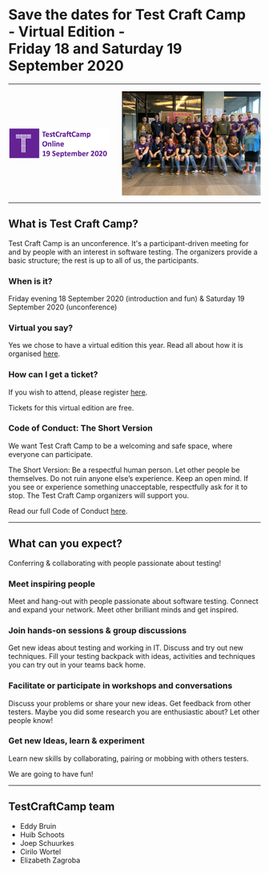 <!--
.. title: TestCraftCamp
.. slug: index
.. date: 2020-08-04 07:24:47 UTC
.. tags: 
.. category: 
.. link: 
.. description: 
.. type: text
.. hidetitle: true
-->

<h1 class="align-center">Save the dates for Test Craft Camp<br>- Virtual Edition -<br>Friday 18 and Saturday 19 September 2020</h1>

---

<div style="display:flex; justify-content:space-between; align-items:center; flex-wrap: wrap;">
	<img style="width:40%;height:40%;flex:0 1 auto" src="/assets/images/tcc2020-banner.png"/>
	<img style="width:55%;height:55%;flex:0 1 auto" src="/assets/images/2019-group-photo.JPG"/>
</div>

---

## What is Test Craft Camp?
Test Craft Camp is an unconference. It's a participant-driven meeting for and by people with an interest in software testing. The organizers provide a basic structure; the rest is up to all of us, the participants.


### When is it?

Friday evening 18 September 2020 (introduction and fun)
&
Saturday 19 September 2020 (unconference)


### Virtual you say?

Yes we chose to have a virtual edition this year. Read all about how it is organised [here](event-format).


### How can I get a ticket?

If you wish to attend, please register [here](/tickets).

Tickets for this virtual edition are free.


### Code of Conduct: The Short Version

We want Test Craft Camp to be a welcoming and safe space, where everyone can participate.

The Short Version: Be a respectful human person. Let other people be themselves. Do not ruin anyone else’s experience. Keep an open mind. If you see or experience something unacceptable, respectfully ask for it to stop. The Test Craft Camp organizers will support you.

Read our full Code of Conduct [here](/code-of-conduct).

---

## What can you expect?

Conferring & collaborating with people passionate about testing!

### Meet inspiring people
Meet and hang-out with people passionate about software testing. Connect and expand your network. Meet other brilliant minds and get inspired.

### Join hands-on sessions & group discussions
Get new ideas about testing and working in IT. Discuss and try out new techniques. Fill your testing backpack with ideas, activities and techniques you can try out in your teams back home.

### Facilitate or participate in workshops and conversations
Discuss your problems or share your new ideas. Get feedback from other testers. Maybe you did some research you are enthusiastic about? Let other people know!

### Get new Ideas, learn & experiment
Learn new skills by collaborating, pairing or mobbing with others testers.

We are going to have fun!

---

## TestCraftCamp team
- Eddy Bruin
	<a href="https://twitter.com/eddybruin" target="_blank"><i class="fab fa-twitter" aria-hidden="true"></i></a>
	<a href="https://www.linkedin.com/in/eddybruin/" target="_blank"><i class="fab fa-linkedin" aria-hidden="true"></i></a>
- Huib Schoots
	<a href="https://twitter.com/huibschoots" target="_blank"><i class="fab fa-twitter" aria-hidden="true"></i></a>
	<a href="https://www.linkedin.com/in/huibschoots/" target="_blank"><i class="fab fa-linkedin" aria-hidden="true"></i></a>
- Joep Schuurkes
	<a href="https://twitter.com/j19sch" target="_blank"><i class="fab fa-twitter" aria-hidden="true"></i></a>
	<a href="https://www.linkedin.com/in/joepschuurkes/" target="_blank"><i class="fab fa-linkedin" aria-hidden="true"></i></a>
- Cirilo Wortel
	<a href="https://twitter.com/sietstweets" target="_blank"><i class="fab fa-twitter" aria-hidden="true"></i></a>
	<a href="https://www.linkedin.com/in/cirilowortel/" target="_blank"><i class="fab fa-linkedin" aria-hidden="true"></i></a>
- Elizabeth Zagroba
	<a href="https://twitter.com/ezagroba" target="_blank"><i class="fab fa-twitter" aria-hidden="true"></i></a>
	<a href="https://www.linkedin.com/in/ezagroba/" target="_blank"><i class="fab fa-linkedin" aria-hidden="true"></i></a>
